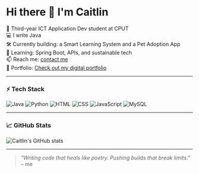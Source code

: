 # Hi there 👋 I'm Caitlin

🧠 Third-year ICT Application Dev student at CPUT  
💻 I write Java  
🛠️ Currently building: a Smart Learning System and a Pet Adoption App  
🌱 Learning: Spring Boot, APIs, and sustainable tech  
📫 Reach me: [contact me](mailto:230426271@mycput.ac.za)  
🔗 Portfolio: [Check out my digital portfolio](https://github.com/CaitlinMalan28)

---

### ⚡ Tech Stack
![Java](https://img.shields.io/badge/Java-orange?logo=java&logoColor=white)
![Python](https://img.shields.io/badge/Python-3776AB?logo=python&logoColor=white)
![HTML](https://img.shields.io/badge/HTML5-e34c26?logo=html5&logoColor=white)
![CSS](https://img.shields.io/badge/CSS3-1572b6?logo=css3&logoColor=white)
![JavaScript](https://img.shields.io/badge/JavaScript-f7df1e?logo=javascript&logoColor=black)
![MySQL](https://img.shields.io/badge/MySQL-4479A1?logo=mysql&logoColor=white)

---

### 📈 GitHub Stats
![Caitlin's GitHub stats](https://github-readme-stats.vercel.app/api?username=Caitlin&show_icons=true&theme=radical)

---

> *"Writing code that heals like poetry. Pushing builds that break limits."* – me

